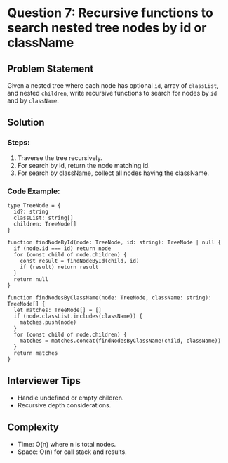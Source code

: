 # Question 7: Recursive functions to search nested tree nodes by id or className

## Problem Statement

Given a nested tree where each node has optional `id`, array of `classList`, and nested `children`, write recursive functions to search for nodes by `id` and by `className`.

## Solution

### Steps:

1. Traverse the tree recursively.
2. For search by id, return the node matching id.
3. For search by className, collect all nodes having the className.

### Code Example:

```tsx
type TreeNode = {
  id?: string
  classList: string[]
  children: TreeNode[]
}

function findNodeById(node: TreeNode, id: string): TreeNode | null {
  if (node.id === id) return node
  for (const child of node.children) {
    const result = findNodeById(child, id)
    if (result) return result
  }
  return null
}

function findNodesByClassName(node: TreeNode, className: string): TreeNode[] {
  let matches: TreeNode[] = []
  if (node.classList.includes(className)) {
    matches.push(node)
  }
  for (const child of node.children) {
    matches = matches.concat(findNodesByClassName(child, className))
  }
  return matches
}
```

## Interviewer Tips

- Handle undefined or empty children.
- Recursive depth considerations.

## Complexity

- Time: O(n) where n is total nodes.
- Space: O(n) for call stack and results.
